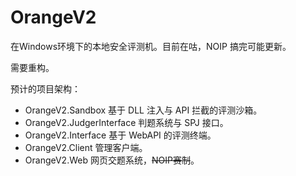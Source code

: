 # OrangeV2

在Windows环境下的本地安全评测机。目前在咕，NOIP 搞完可能更新。

需要重构。

预计的项目架构：

- OrangeV2.Sandbox 基于 DLL 注入与 API 拦截的评测沙箱。
- OrangeV2.JudgerInterface 判题系统与 SPJ 接口。
- OrangeV2.Interface 基于 WebAPI 的评测终端。
- OrangeV2.Client 管理客户端。
- OrangeV2.Web 网页交题系统，~~NOIP赛制~~。
